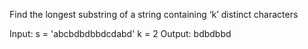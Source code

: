 Find the longest substring of a string containing ‘k’ distinct characters

Input: s = 'abcbdbdbbdcdabd'
k = 2 
Output: bdbdbbd